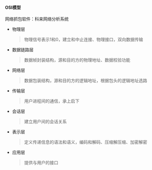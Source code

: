 #### OSI模型

网络抓包软件：科来网络分析系统

- 物理层

  > 物理信号表示1和0，建立和中止连接、物理接口，双向数据传输

- 数据链路层

  > 数据帧封装结构，源和目的方的物理地址、数据校验功能

- 网络层

  > 数据包装结构，源和目的方的逻辑地址，根据包头的逻辑地址选路

- 传输层

  > 用户进程间的通信，承上启下

- 会话层

  > 建立用户间的会话关系

- 表示层

  > 定义传递信息的语法和语义，编码和解码、压缩解压缩、加密解密

- 应用层

  > 提供与用户的接口

